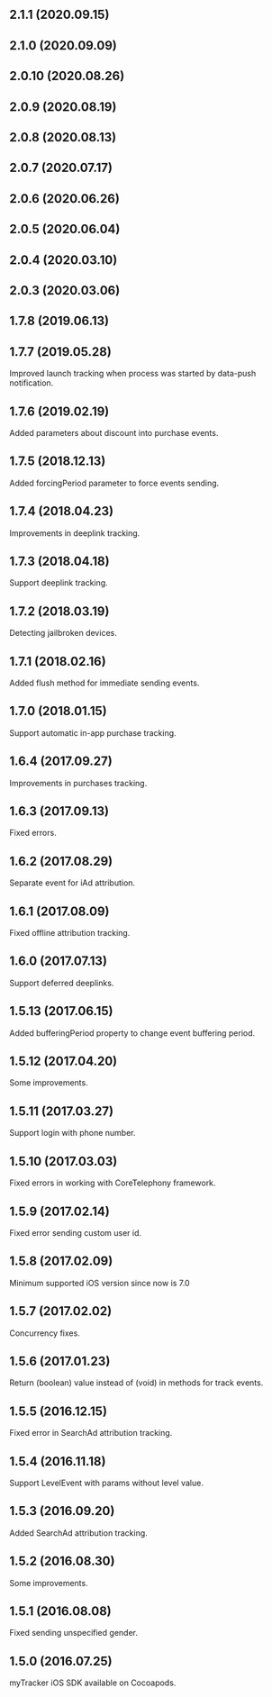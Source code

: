 ## 2.1.1 (2020.09.15)



## 2.1.0 (2020.09.09)



## 2.0.10 (2020.08.26)



## 2.0.9 (2020.08.19)



## 2.0.8 (2020.08.13)



## 2.0.7 (2020.07.17)



## 2.0.6 (2020.06.26)



## 2.0.5 (2020.06.04)



## 2.0.4 (2020.03.10)



## 2.0.3 (2020.03.06)



## 1.7.8 (2019.06.13)

## 1.7.7 (2019.05.28)

Improved launch tracking when process was started by data-push notification.

## 1.7.6 (2019.02.19)

Added parameters about discount into purchase events.  

## 1.7.5 (2018.12.13)

Added forcingPeriod parameter to force events sending.  

## 1.7.4 (2018.04.23)

Improvements in deeplink tracking.  

## 1.7.3 (2018.04.18)

Support deeplink tracking.  

## 1.7.2 (2018.03.19)

Detecting jailbroken devices.  

## 1.7.1 (2018.02.16)

Added flush method for immediate sending events.  

## 1.7.0 (2018.01.15)

Support automatic in-app purchase tracking.  

## 1.6.4 (2017.09.27)

Improvements in purchases tracking.  

## 1.6.3 (2017.09.13)

Fixed errors.  

## 1.6.2 (2017.08.29)

Separate event for iAd attribution.  

## 1.6.1 (2017.08.09)

Fixed offline attribution tracking.  

## 1.6.0 (2017.07.13)

Support deferred deeplinks.  

## 1.5.13 (2017.06.15)

Added bufferingPeriod property to change event buffering period.  

## 1.5.12 (2017.04.20)

Some improvements.  

## 1.5.11 (2017.03.27)

Support login with phone number.  

## 1.5.10 (2017.03.03)

Fixed errors in working with CoreTelephony framework.  

## 1.5.9 (2017.02.14)

Fixed error sending custom user id.  

## 1.5.8 (2017.02.09)

Minimum supported iOS version since now is 7.0  

## 1.5.7 (2017.02.02)

Concurrency fixes.  

## 1.5.6 (2017.01.23)

Return (boolean) value instead of (void) in methods for track events.  

## 1.5.5 (2016.12.15)

Fixed error in SearchAd attribution tracking.  

## 1.5.4 (2016.11.18)

Support LevelEvent with params without level value.  

## 1.5.3 (2016.09.20)

Added SearchAd attribution tracking.  

## 1.5.2 (2016.08.30)

Some improvements.  

## 1.5.1 (2016.08.08)

Fixed sending unspecified gender.  


## 1.5.0 (2016.07.25)

myTracker iOS SDK available on Cocoapods.  

